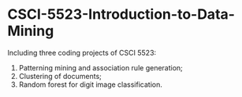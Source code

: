 # CSCI-5523-Introduction-to-Data-Mining

Including three coding projects of CSCI 5523:

1. Patterning mining and association rule generation;
2. Clustering of documents;
3. Random forest for digit image classification.
